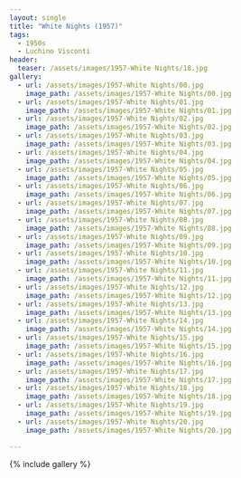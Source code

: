 ```yaml
---
layout: single
title: "White Nights (1957)"
tags:
  - 1950s 
  - Luchino Visconti
header:
  teaser: /assets/images/1957-White Nights/18.jpg
gallery:
  - url: /assets/images/1957-White Nights/00.jpg
    image_path: /assets/images/1957-White Nights/00.jpg
  - url: /assets/images/1957-White Nights/01.jpg
    image_path: /assets/images/1957-White Nights/01.jpg
  - url: /assets/images/1957-White Nights/02.jpg
    image_path: /assets/images/1957-White Nights/02.jpg
  - url: /assets/images/1957-White Nights/03.jpg
    image_path: /assets/images/1957-White Nights/03.jpg
  - url: /assets/images/1957-White Nights/04.jpg
    image_path: /assets/images/1957-White Nights/04.jpg
  - url: /assets/images/1957-White Nights/05.jpg
    image_path: /assets/images/1957-White Nights/05.jpg
  - url: /assets/images/1957-White Nights/06.jpg
    image_path: /assets/images/1957-White Nights/06.jpg
  - url: /assets/images/1957-White Nights/07.jpg
    image_path: /assets/images/1957-White Nights/07.jpg
  - url: /assets/images/1957-White Nights/08.jpg
    image_path: /assets/images/1957-White Nights/08.jpg
  - url: /assets/images/1957-White Nights/09.jpg
    image_path: /assets/images/1957-White Nights/09.jpg
  - url: /assets/images/1957-White Nights/10.jpg
    image_path: /assets/images/1957-White Nights/10.jpg
  - url: /assets/images/1957-White Nights/11.jpg
    image_path: /assets/images/1957-White Nights/11.jpg
  - url: /assets/images/1957-White Nights/12.jpg
    image_path: /assets/images/1957-White Nights/12.jpg
  - url: /assets/images/1957-White Nights/13.jpg
    image_path: /assets/images/1957-White Nights/13.jpg
  - url: /assets/images/1957-White Nights/14.jpg
    image_path: /assets/images/1957-White Nights/14.jpg
  - url: /assets/images/1957-White Nights/15.jpg
    image_path: /assets/images/1957-White Nights/15.jpg
  - url: /assets/images/1957-White Nights/16.jpg
    image_path: /assets/images/1957-White Nights/16.jpg
  - url: /assets/images/1957-White Nights/17.jpg
    image_path: /assets/images/1957-White Nights/17.jpg
  - url: /assets/images/1957-White Nights/18.jpg
    image_path: /assets/images/1957-White Nights/18.jpg
  - url: /assets/images/1957-White Nights/19.jpg
    image_path: /assets/images/1957-White Nights/19.jpg
  - url: /assets/images/1957-White Nights/20.jpg
    image_path: /assets/images/1957-White Nights/20.jpg

---
```

{% include gallery %}
